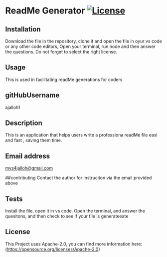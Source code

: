 # ReadMe Generator [![License](https://img.shields.io/badge/License-Apache_2.0-blue.svg)](https://opensource.org/licenses/Apache-2.0)

  ## Installation 
 Download the file in the repository, clone it and open the file in oyur vs code or any other code editors, Open your terminal, run node and then answer the questions. Do not forget to select the right license.

 ## Usage
 This is used in facilitating readMe generations for coders 

 ## gitHubUsername
 ajalloh1

 ## Description
 This is an application that helps users write a professiona readMe file easl and fast , saving them time.

 ## Email address 
 mys4jalloh@gmail.com

##contributing
Contact the author for instruciton via the email provided above 

## Tests
 Install the file, open it in vs code. Open the terminal, and answer the quesitons, and then check to see if your file is generateeate


 ## License

  This Project uses Apache-2.0, you can find more information here: (https://opensource.org/licenses/Apache-2.0) 
  
 
